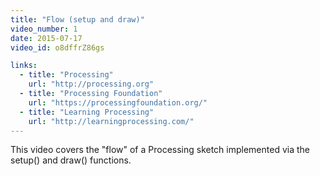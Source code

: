 ```yaml
---
title: "Flow (setup and draw)"
video_number: 1
date: 2015-07-17
video_id: o8dffrZ86gs

links:
  - title: "Processing"
    url: "http://processing.org"
  - title: "Processing Foundation"
    url: "https://processingfoundation.org/"
  - title: "Learning Processing"
    url: "http://learningprocessing.com/"
---
```


This video covers the "flow" of a Processing sketch implemented via the setup() and draw() functions.
